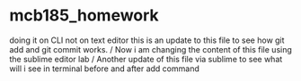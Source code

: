 
# mcb185_homework
doing it on CLI not on text editor
this is an update to this file to see how git add and git commit works.
/ Now i am changing the content of this file using the sublime editor lab
/ Another update of this file via sublime to see what will i see in terminal before and after add command 